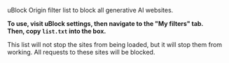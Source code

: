 uBlock Origin filter list to block all generative AI websites.

**To use, visit uBlock settings, then navigate to the "My filters" tab. \
Then, copy `list.txt` into the box.**

This list will not stop the sites from being loaded, but it will stop them from working. All requests to these sites will be blocked.
